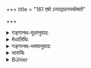 +++
title = "161 एषो ऽनाद्यादनस्योक्तो"

+++

<details><summary>गङ्गानथ-मूलानुवादः</summary>

Thus has the law relating to the penances for the eating of improper food been set forth; listen now to the law relating to the penances expiatory of the sins of theft.—(161)
</details>

<details><summary>मेधातिथिः</summary>

**व्रतानाम् अनाद्यादनस्य** अभक्ष्यभक्षणस्य । **स्तेयं** तद्दोषसमस्तम् अपहरन्ति यानि व्रतानि तेषाम् इदानीं **विधिर्** उच्यते ॥ ११.१६१ ॥
</details>

<details><summary>गङ्गानथ-भाष्यानुवादः</summary>

‘*Of penances for the eating of improper food*’—*i.e*., of such food as should not be eaten.

Next follows the law relating to those penances that remove the sin of theft—(161)
</details>

<details><summary>भारुचिः</summary>

निगदव्याख्यातः श्लोकः ॥ ११.१६० ॥
</details>

<details><summary>Bühler</summary>

162	The various rules respecting penances for eating forbidden food have been thus declared; hear now the law of those penances which remove the guilt of theft.
</details>
